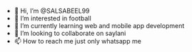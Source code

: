 - 👋 Hi, I’m @SALSABEEL99
- 👀 I’m interested in football
- 🌱 I’m currently learning web and mobile app development
- 💞️ I’m looking to collaborate on saylani
- 📫 How to reach me just only whatsapp me

<!---
SALSABEEL99/SALSABEEL99 is a ✨ special ✨ repository because its `README.md` (this file) appears on your GitHub profile.
You can click the Preview link to take a look at your changes.
--->
